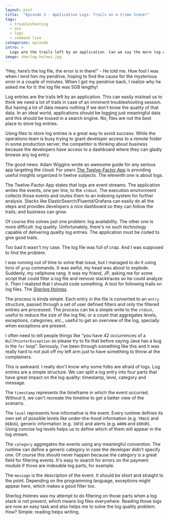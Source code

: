 ```yaml
---
layout: post
title:  "Episode 3 - Application Logs: Trails on a Crime Scene!"
tags:
  - troubleshooting
  - oss
  - logs
  - command line
categories: episode
intro: >
  Logs are the trails left by an application. Can we say the more log we have, the more accurate can be an analysis? Find out the answer in this episode!
image: sherlog-holmes.jpg
---
```


“Hey, here’s the log file, the error is in there!” - He told me. How fool I was when I lend him my pendrive, hoping to find the cause for the mysterious error in a couple of minutes. When I got my pendrive back, I realize why he asked me for it: the log file was 5GB lengthy!

Log entries are the trails left by an application. This can easily mislead us to think we need a lot of trails in case of an imminent troubleshooting session. But having a lot of data means nothing if we don't know the quality of that data. In an ideal world, applications should be logging just meaningful data and this should be tossed in a search engine. No, files are not the best place to store log entries.

Using files to store log entries is a great way to avoid success. While the operations team is busy trying to grant developer access to a remote folder in some production server, the competitor is thinking about business because the developers have access to a dashboard where they can gladly browse any log entry.

The good news: Adam Wiggins wrote an awesome guide for any serious app targeting the cloud. For years [The Twelve-Factor App](https://12factor.net/) is providing useful insights organized in twelve subjects. The eleventh one is about logs.

The Twelve-Factor App states that logs are event streams. The application writes the events, one per line, to the `stdout`. The execution environment collects those events and routes them to an indexing system for further analysis. Stacks like ElasticSearch/Fluentd/Grafana can easily do all the steps and provides developers a nice dashboard so they can follow the trails; and business can grow.

Of course this solves just one problem: log availability. The other one is more difficult: log quality. Unfortunately, there's no such technology capable of delivering quality log entries. The application must be coded to give good trails.

Too bad it wasn't my case. The log file was full of crap. And I was supposed to find the problem.

I was running out of time to solve that issue, but I managed to do it using tons of `grep` commands. It was awful, my head was about to explode. Suddenly, my cellphone rang. It was my friend, JP, asking me for some script that could filter a log file and remove stacktraces so he could analyze it. Then I realized that I should code something. A tool for following trails on log files. The [Sherlog Holmes](https://github.com/devnull-tools/sherlog-holmes).

The process is kinda simple. Each entry in the file is converted to an `entry` structure, passed through a set of user defined filters and only the filtered entries are processed. The process can be a simple write to the `stdout`, useful to reduce the size of the log file; or a count that aggregates levels, exceptions, categories, etc., useful to get an overview of the log, specially when exceptions are present.

I often need to tell people things like “you have 42 occurrences of a `NullPointerException` so please try to fix that before saying Java has a bug in the `for` loop”. Seriously, I’ve been through something like this and it was really hard to not pull off my left arm just to have something to throw at the complainers.

This is awkward. I really don't know why some folks are afraid of logs. Log entries are a simple structure. We can split a log entry into four parts that have great impact on the log quality: timestamp, level, category and message.

The `timestamp` represents the timeframe in which the event occurred. Without it, we can't recreate the timeline to get a better view of the scenario.

The `level` represents how informative is the event. Every runtime defines its own set of possible levels like under-the-hood information (e.g. `TRACE` and `DEBUG`), generic information (e.g. `INFO`) and alerts (e.g. `WARN` and `ERROR`). Using concise log levels helps us to define which of them will appear in the log stream.

The `category` aggregates the events using any meaningful convention. The runtime can define a generic category in case the developer didn't specify one. Of course this should never happen because the category is a great field for filtering events. It's easy to search for errors on the payment module if those are indexable log parts, for example.

The `message` is the description of the event. It should be short and straight to the point. Depending on the programming language, exceptions might appear here, which makes a good filter too.

Sherlog Holmes was my attempt to do filtering on those parts when a log stack is not present, which means log files everywhere. Reading those logs are now an easy task and also helps me to solve the log quality problem. How? Simple: reading helps writing.